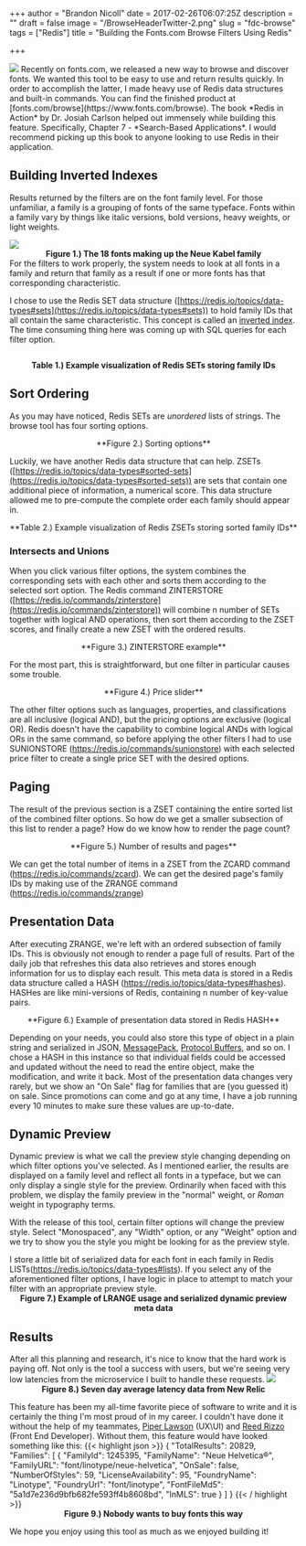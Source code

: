 +++
author = "Brandon Nicoll"
date = 2017-02-26T06:07:25Z
description = ""
draft = false
image = "/BrowseHeaderTwitter-2.png"
slug = "fdc-browse"
tags = ["Redis"]
title = "Building the Fonts.com Browse Filters Using Redis"

+++

<img src="/BrowseHeader.png" style="max-width: 100%" />
Recently on fonts.com, we released a new way to browse and discover fonts. We wanted this tool to be easy to use and return results quickly. In order to accomplish the latter, I made heavy use of Redis data structures and built-in commands. You can find the finished product at [fonts.com/browse](https://www.fonts.com/browse). The book *Redis in Action* by Dr. Josiah Carlson helped out immensely while building this feature. Specifically, Chapter 7 - *Search-Based Applications*. I would recommend picking up this book to anyone looking to use Redis in their application. 

## Building Inverted Indexes
Results returned by the filters are on the font family level. For those unfamiliar, a family is a grouping of fonts of the same typeface. Fonts within a family vary by things like italic versions, bold versions, heavy weights, or light weights.

![](https://cdnimg.fonts.net/CatalogImages/25/5390783.png)
<label style="text-align: center; display: block;">**Figure 1.) The 18 fonts making up the Neue Kabel family**</label>
 For the filters to work properly, the system needs to look at all fonts in a family and return that family as a result if one or more fonts has that corresponding characteristic. 

I chose to use the Redis SET data structure ([https://redis.io/topics/data-types#sets](https://redis.io/topics/data-types#sets)) to hold family IDs that all contain the same characteristic. This concept is called an [inverted index](https://en.wikipedia.org/wiki/Inverted_index). The time consuming thing here was coming up with SQL queries for each filter option.

<img src="/SetExample-3.png" alt="" style="display: block;margin: auto;">

<label style="text-align: center; display: block;">**Table 1.) Example visualization of Redis SETs storing family IDs**</label>

## Sort Ordering

As you may have noticed, Redis SETs are *unordered* lists of strings. The browse tool has four sorting options. 

<img src="/SortOptions.png" alt="" style="display: block;margin: auto;">
<label style="text-align: center; display: block;">**Figure 2.) Sorting options**</label>


Luckily, we have another Redis data structure that can help. ZSETs ([https://redis.io/topics/data-types#sorted-sets](https://redis.io/topics/data-types#sorted-sets)) are sets that contain one additional piece of information, a numerical score. This data structure allowed me to pre-compute the complete order each family should appear in. 

<img src="/SortZSETs-2.png" alt="" style="display: block;margin: auto;">
<label style="text-align: center; display: block;">**Table 2.) Example visualization of Redis ZSETs storing sorted family IDs**</label>

### Intersects and Unions
When you click various filter options, the system combines the corresponding sets with each other and sorts them according to the selected sort option. The Redis command ZINTERSTORE ([https://redis.io/commands/zinterstore](https://redis.io/commands/zinterstore)) will combine n number of SETs together with logical AND operations, then sort them according to the ZSET scores, and finally create a new ZSET with the ordered results.

<img src="/ZInterstoreExample-3.png" alt="" style="display: block;margin: auto;">
<label style="text-align: center; display: block;">**Figure 3.) ZINTERSTORE example**</label>

For the most part, this is straightforward, but one filter in particular causes some trouble.

<img src="/PriceSlider.png" alt="" style="display: block;margin: auto;">
<label style="text-align: center; display: block;">**Figure 4.) Price slider**</label>

The other filter options such as languages, properties, and classifications are all inclusive (logical AND), but the pricing options are exclusive (logical OR). Redis doesn't have the capability to combine logical ANDs with logical ORs in the same command, so before applying the other filters I had to use SUNIONSTORE (https://redis.io/commands/sunionstore) with each selected price filter to create a single price SET with the desired options. 

## Paging
The result of the previous section is a ZSET containing the entire sorted list of the combined filter options. So how do we get a smaller subsection of this list to render a page? How do we know how to render the page count?

<img src="/PagingAndNumberOfResults-1.png" alt="" style="display: block;margin: auto;">
<label style="text-align: center; display: block;">**Figure 5.) Number of results and pages**</label>

We can get the total number of items in a ZSET from the ZCARD command (https://redis.io/commands/zcard). We can get the desired page's family IDs by making use of the ZRANGE command (https://redis.io/commands/zrange)

## Presentation Data
After executing ZRANGE, we're left with an ordered subsection of family IDs. This is obviously not enough to render a page full of results. Part of the daily job that refreshes this data also retrieves and stores enough information for us to display each result. This meta data is stored in a Redis data structure called a HASH (https://redis.io/topics/data-types#hashes). HASHes are like mini-versions of Redis, containing n number of key-value pairs.

<img src="/HGETALL-1.png" alt="" style="display: block;margin: auto;">
<img src="/KabelPresentationData.png" alt="" style="display: block;margin: auto;">
<label style="text-align: center; display: block;">**Figure 6.) Example of presentation data stored in Redis HASH**</label>

Depending on your needs, you could also store this type of object in a plain string and serialized in JSON, [MessagePack](http://msgpack.org/), [Protocol Buffers](https://developers.google.com/protocol-buffers/), and so on. I chose a HASH in this instance so that individual fields could be accessed and updated without the need to read the entire object, make the modification, and write it back. Most of the presentation data changes very rarely, but we show an "On Sale" flag for families that are (you guessed it) on sale. Since promotions can come and go at any time, I have a job running every 10 minutes to make sure these values are up-to-date.

## Dynamic Preview
Dynamic preview is what we call the preview style changing depending on which filter options you've selected. As I mentioned earlier, the results are displayed on a family level and reflect all fonts in a typeface, but we can only display a single style for the preview. Ordinarily when faced with this problem, we display the family preview in the "normal" weight, or *Roman* weight in typography terms. 

With the release of this tool, certain filter options will change the preview style. Select "Monospaced", any "Width" option, or any "Weight" option and we try to show you the style you might be looking for as the preview style.

I store a little bit of serialized data for each font in each family in Redis LISTs(https://redis.io/topics/data-types#lists). If you select any of the aforementioned filter options, I have logic in place to attempt to match your filter with an appropriate preview style. 
<img src="/LRANGE-2.png" alt="" style="display: block;margin: auto;">
<img src="/DynamicPreview.png" alt="" style="display: block;margin: auto;">
<label style="text-align: center; display: block;">**Figure 7.) Example of LRANGE usage and serialized dynamic preview meta data**</label>



## Results
After all this planning and research, it's nice to know that the hard work is paying off. Not only is the tool a success with users, but we're seeing very low latencies from the microservice I built to handle these requests. 
![](/BrowseLatency.png)
<label style="text-align: center; display: block;">**Figure 8.) Seven day average latency data from New Relic**</label>

This feature has been my all-time favorite piece of software to write and it is certainly the thing I'm most proud of in my career. I couldn't have done it without the help of my teammates, [Piper Lawson](https://twitter.com/uxpiper) (UX\UI) and [Reed Rizzo](https://twitter.com/reedling78) (Front End Developer). Without them, this feature would have looked something like this:
{{< highlight json >}}
{
  "TotalResults": 20829,
  "Families": [
    {
      "FamilyId": 1245395,
      "FamilyName": "Neue Helvetica®",
      "FamilyURL": "font/linotype/neue-helvetica",
      "OnSale": false,
      "NumberOfStyles": 59,
      "LicenseAvailability": 95,
      "FoundryName": "Linotype",
      "FoundryUrl": "font/linotype",
      "FontFileMd5": "5a1d7e236d9bfb682fe593ff4b8608bd",
      "InMLS": true
    }
  ]
}
{{< / highlight >}}
<label style="text-align: center; display: block;">**Figure 9.) Nobody wants to buy fonts this way**</label>

We hope you enjoy using this tool as much as we enjoyed building it!